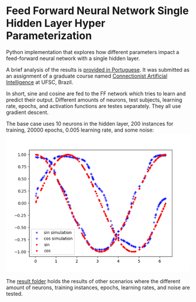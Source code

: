 # Feed Forward Neural Network Single Hidden Layer Hyper Parameterization
Python implementation that explores how different parameters impact a feed-forward neural network with a single hidden layer. 

A brief analysis of the results is [provided in Portuguese](https://github.com/fredericoschardong/ffnet-single-hidden-layer-hyper-parameterization/blob/master/report%20in%20portuguese.pdf). It was submitted as an assignment of a graduate course named [Connectionist Artificial Intelligence](https://moodle.ufsc.br/mod/assign/view.php?id=2122514) at UFSC, Brazil.

In short, sine and cosine are fed to the FF network which tries to learn and predict their output. Different amounts of neurons, test subjects, learning rate, epochs, and activation functions are testes separately. They all use gradient descent.

The base case uses 10 neurons in the hidden layer, 200 instances for training, 20000 epochs, 0.005 learning rate, and some noise:
![alt text](https://github.com/fredericoschardong/ffnet-single-hidden-layer-hyper-parameterization/blob/master/results/base%2C%20error:%201%2C8580186288063332.png "Logo Title Text 1")

The [result folder](https://github.com/fredericoschardong/ffnet-single-hidden-layer-hyper-parameterization/tree/master/results) holds the results of other scenarios where the different amount of neurons, training instances, epochs, learning rates, and noise are tested.
